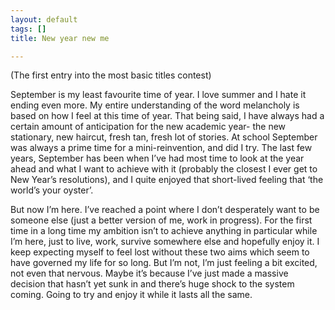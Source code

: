 ```yaml
---
layout: default
tags: []
title: New year new me

---
```

(The first entry into the most basic titles contest)

September is my least favourite time of year. I love summer and I hate it ending even more. My entire understanding of the word melancholy is based on how I feel at this time of year. That being said, I have always had a certain amount of anticipation for the new academic year- the new stationary, new haircut, fresh tan, fresh lot of stories. At school September was always a prime time for a mini-reinvention, and did I try. The last few years, September has been when I’ve had most time to look at the year ahead and what I want to achieve with it (probably the closest I ever get to New Year’s resolutions), and I quite enjoyed that short-lived feeling that ‘the world’s your oyster’.

But now I’m here. I’ve reached a point where I don’t desperately want to be someone else (just a better version of me, work in progress). For the first time in a long time my ambition isn’t to achieve anything in particular while I’m here, just to live, work, survive somewhere else and hopefully enjoy it. I keep expecting myself to feel lost without these two aims which seem to have governed my life for so long. But I’m not, I’m just feeling a bit excited, not even that nervous. Maybe it’s because I’ve just made a massive decision that hasn’t yet sunk in and there’s huge shock to the system coming. Going to try and enjoy it while it lasts all the same.